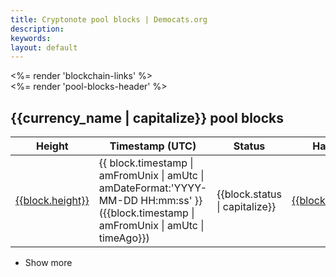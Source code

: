 ```yaml
---
title: Cryptonote pool blocks | Democats.org
description: 
keywords: 
layout: default
---
```


<div class="container" ng-controller="PoolBlocksCtl">
   <noscript></noscript>
   <div class="main-app-container">
      <div class="container">
         <%= render 'blockchain-links' %>
         <section class="blockchain">
            <div>
               <%= render 'pool-blocks-header' %>
               <h1><span><span>{{currency_name | capitalize}}</span><span> </span><span>pool blocks</span></span></h1>
               <div>
                  <table class="table">
                     <thead>
                        <tr>
                           <th>Height</th>
                           <th>Timestamp (UTC)</th>
                           <th class="text-center">Status</th>
                           <th>Hash</th>
                        </tr>
                     </thead>
                     <tbody>
                        <tr ng-repeat="block in blocks" ng-class="{success: block.status == 'unlocked', error: block.status == 'orphaned'}">
                           <td><a href="/blockchain/block/?name={{currency_name}}&hash={{block.hash}}">{{block.height}}</a></td>
                           <td><span><span>{{ block.timestamp | amFromUnix | amUtc | amDateFormat:'YYYY-MM-DD HH:mm:ss' }}</span></span><span> (</span><span>{{block.timestamp | amFromUnix | amUtc | timeAgo}}</span><span>)</span></td>
                           <td class="text-center">{{block.status | capitalize}}</td>
                           <td><a href="/blockchain/block/?name={{currency_name}}&hash={{block.hash}}">{{block.hash}}</a></td>
                        </tr>
                     </tbody>
                  </table>
                  <ul class="pager">
                     <li class="previous"><a ng-click="getBlocks(last_printed_block)"><span>Show more</span></a></li>
                  </ul>
               </div>
            </div>
         </section>
      </div>
   </div>
</div>

<script src="/js/scripts.js"></script>
<script src="/js/app.js"></script>

